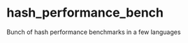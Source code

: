 hash_performance_bench
======================

Bunch of hash performance benchmarks in a few languages